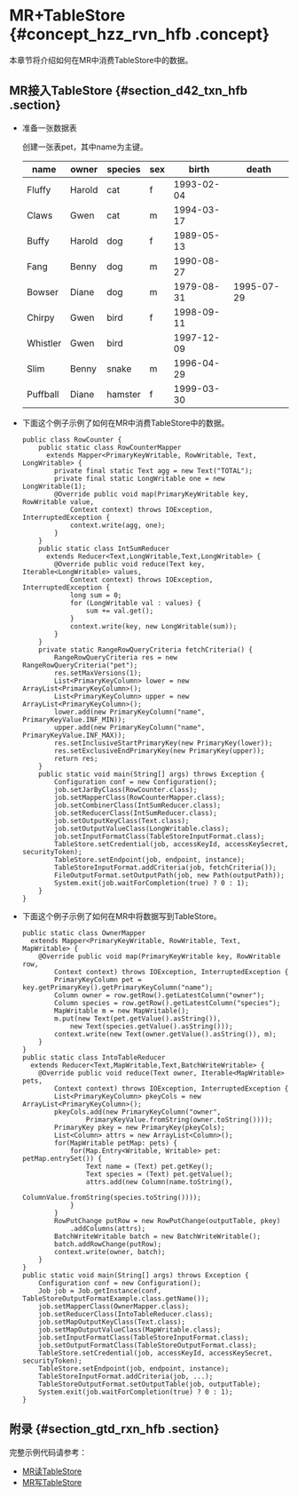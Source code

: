 # MR+TableStore {#concept_hzz_rvn_hfb .concept}

本章节将介绍如何在MR中消费TableStore中的数据。

## MR接入TableStore {#section_d42_txn_hfb .section}

-   准备一张数据表

    创建一张表pet，其中name为主键。

    |name|owner|species|sex|birth|death|
    |----|-----|-------|---|-----|-----|
    |Fluffy|Harold|cat|f|1993-02-04| |
    |Claws|Gwen|cat|m|1994-03-17| |
    |Buffy|Harold|dog|f|1989-05-13| |
    |Fang|Benny|dog|m|1990-08-27| |
    |Bowser|Diane|dog|m|1979-08-31|1995-07-29|
    |Chirpy|Gwen|bird|f|1998-09-11| |
    |Whistler|Gwen|bird| |1997-12-09| |
    |Slim|Benny|snake|m|1996-04-29| |
    |Puffball|Diane|hamster|f|1999-03-30| |

-   下面这个例子示例了如何在MR中消费TableStore中的数据。

    ```
    public class RowCounter {
        public static class RowCounterMapper
          extends Mapper<PrimaryKeyWritable, RowWritable, Text, LongWritable> {
            private final static Text agg = new Text("TOTAL");
            private final static LongWritable one = new LongWritable(1);
            @Override public void map(PrimaryKeyWritable key, RowWritable value, 
                Context context) throws IOException, InterruptedException {
                context.write(agg, one);
            }
        }
        public static class IntSumReducer
          extends Reducer<Text,LongWritable,Text,LongWritable> {
            @Override public void reduce(Text key, Iterable<LongWritable> values, 
                Context context) throws IOException, InterruptedException {
                long sum = 0;
                for (LongWritable val : values) {
                    sum += val.get();
                }
                context.write(key, new LongWritable(sum));
            }
        }
        private static RangeRowQueryCriteria fetchCriteria() {
            RangeRowQueryCriteria res = new RangeRowQueryCriteria("pet");
            res.setMaxVersions(1);
            List<PrimaryKeyColumn> lower = new ArrayList<PrimaryKeyColumn>();
            List<PrimaryKeyColumn> upper = new ArrayList<PrimaryKeyColumn>();
            lower.add(new PrimaryKeyColumn("name", PrimaryKeyValue.INF_MIN));
            upper.add(new PrimaryKeyColumn("name", PrimaryKeyValue.INF_MAX));
            res.setInclusiveStartPrimaryKey(new PrimaryKey(lower));
            res.setExclusiveEndPrimaryKey(new PrimaryKey(upper));
            return res;
        }
        public static void main(String[] args) throws Exception {
            Configuration conf = new Configuration();
            job.setJarByClass(RowCounter.class);
            job.setMapperClass(RowCounterMapper.class);
            job.setCombinerClass(IntSumReducer.class);
            job.setReducerClass(IntSumReducer.class);
            job.setOutputKeyClass(Text.class);
            job.setOutputValueClass(LongWritable.class);
            job.setInputFormatClass(TableStoreInputFormat.class);
            TableStore.setCredential(job, accessKeyId, accessKeySecret, securityToken);
            TableStore.setEndpoint(job, endpoint, instance);
            TableStoreInputFormat.addCriteria(job, fetchCriteria());
            FileOutputFormat.setOutputPath(job, new Path(outputPath));
            System.exit(job.waitForCompletion(true) ? 0 : 1);
        }
    }
    ```

-   下面这个例子示例了如何在MR中将数据写到TableStore。

    ```
    public static class OwnerMapper
      extends Mapper<PrimaryKeyWritable, RowWritable, Text, MapWritable> {
        @Override public void map(PrimaryKeyWritable key, RowWritable row, 
            Context context) throws IOException, InterruptedException {
            PrimaryKeyColumn pet = key.getPrimaryKey().getPrimaryKeyColumn("name");
            Column owner = row.getRow().getLatestColumn("owner");
            Column species = row.getRow().getLatestColumn("species");
            MapWritable m = new MapWritable();
            m.put(new Text(pet.getValue().asString()),
                new Text(species.getValue().asString()));
            context.write(new Text(owner.getValue().asString()), m);
        }
    }
    public static class IntoTableReducer
      extends Reducer<Text,MapWritable,Text,BatchWriteWritable> {
        @Override public void reduce(Text owner, Iterable<MapWritable> pets, 
            Context context) throws IOException, InterruptedException {
            List<PrimaryKeyColumn> pkeyCols = new ArrayList<PrimaryKeyColumn>();
            pkeyCols.add(new PrimaryKeyColumn("owner",
                    PrimaryKeyValue.fromString(owner.toString())));
            PrimaryKey pkey = new PrimaryKey(pkeyCols);
            List<Column> attrs = new ArrayList<Column>();
            for(MapWritable petMap: pets) {
                for(Map.Entry<Writable, Writable> pet: petMap.entrySet()) {
                    Text name = (Text) pet.getKey();
                    Text species = (Text) pet.getValue();
                    attrs.add(new Column(name.toString(),
                            ColumnValue.fromString(species.toString())));
                }
            }
            RowPutChange putRow = new RowPutChange(outputTable, pkey)
                .addColumns(attrs);
            BatchWriteWritable batch = new BatchWriteWritable();
            batch.addRowChange(putRow);
            context.write(owner, batch);
        }
    }
    public static void main(String[] args) throws Exception {
        Configuration conf = new Configuration();
        Job job = Job.getInstance(conf, TableStoreOutputFormatExample.class.getName());
        job.setMapperClass(OwnerMapper.class);
        job.setReducerClass(IntoTableReducer.class);
        job.setMapOutputKeyClass(Text.class);
        job.setMapOutputValueClass(MapWritable.class);
        job.setInputFormatClass(TableStoreInputFormat.class);
        job.setOutputFormatClass(TableStoreOutputFormat.class);
        TableStore.setCredential(job, accessKeyId, accessKeySecret, securityToken);
        TableStore.setEndpoint(job, endpoint, instance);
        TableStoreInputFormat.addCriteria(job, ...);
        TableStoreOutputFormat.setOutputTable(job, outputTable);
        System.exit(job.waitForCompletion(true) ? 0 : 1);
    }
    ```


## 附录 {#section_gtd_rxn_hfb .section}

完整示例代码请参考：

-   [MR读TableStore](https://github.com/aliyun/aliyun-emapreduce-sdk/blob/master/examples/src/main/java/com/aliyun/openservices/tablestore/hadoop/RowCounter.java)
-   [MR写TableStore](https://github.com/aliyun/aliyun-emapreduce-sdk/blob/master/examples/src/main/java/com/aliyun/openservices/tablestore/hadoop/TableStoreOutputFormatExample.java)

